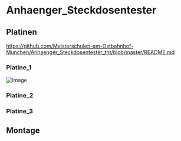 # Anhaenger_Steckdosentester

## Platinen

https://github.com/Meisterschulen-am-Ostbahnhof-Munchen/Anhaenger_Steckdosentester_tht/blob/master/README.md

### Platine_1

![image](https://user-images.githubusercontent.com/69573151/222132646-c8e4be5d-30b4-4409-bf42-1e454e404143.png)

### Platine_2



### Platine_3



## Montage



